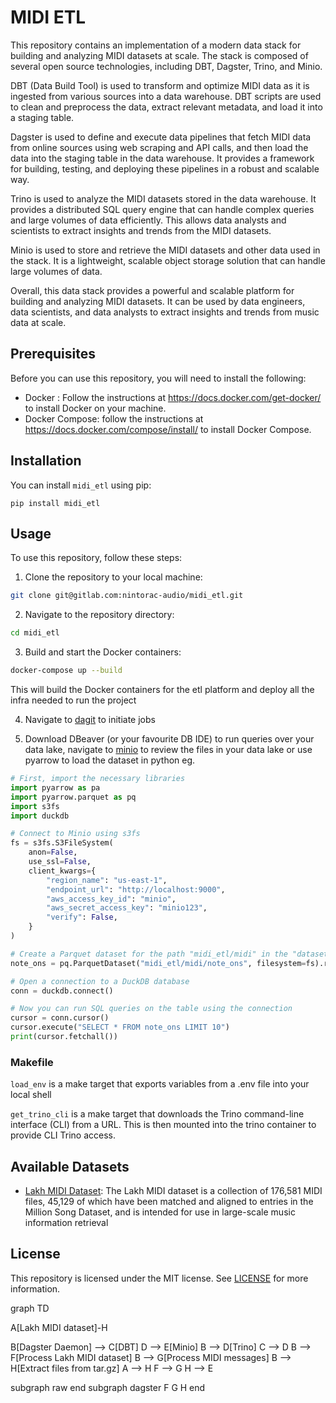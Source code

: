 # MIDI ETL

This repository contains an implementation of a modern data stack for building and analyzing MIDI datasets at scale. The stack is composed of several open source technologies, including DBT, Dagster, Trino, and Minio.

DBT (Data Build Tool) is used to transform and optimize MIDI data as it is ingested from various sources into a data warehouse. DBT scripts are used to clean and preprocess the data, extract relevant metadata, and load it into a staging table.

Dagster is used to define and execute data pipelines that fetch MIDI data from online sources using web scraping and API calls, and then load the data into the staging table in the data warehouse. It provides a framework for building, testing, and deploying these pipelines in a robust and scalable way.

Trino is used to analyze the MIDI datasets stored in the data warehouse. It provides a distributed SQL query engine that can handle complex queries and large volumes of data efficiently. This allows data analysts and scientists to extract insights and trends from the MIDI datasets.

Minio is used to store and retrieve the MIDI datasets and other data used in the stack. It is a lightweight, scalable object storage solution that can handle large volumes of data.

Overall, this data stack provides a powerful and scalable platform for building and analyzing MIDI datasets. It can be used by data engineers, data scientists, and data analysts to extract insights and trends from music data at scale.

## Prerequisites

Before you can use this repository, you will need to install the following:

- Docker : Follow the instructions at https://docs.docker.com/get-docker/ to install Docker on your machine.
- Docker Compose: follow the instructions at https://docs.docker.com/compose/install/ to install Docker Compose.

## Installation

You can install `midi_etl` using pip:

``` pip install midi_etl ```

## Usage

To use this repository, follow these steps:

1. Clone the repository to your local machine:

```bash
git clone git@gitlab.com:nintorac-audio/midi_etl.git
```

2. Navigate to the repository directory:

```bash
cd midi_etl
```

3. Build and start the Docker containers:

```bash
docker-compose up --build
```

This will build the Docker containers for the etl platform and deploy all the infra needed to run the project

4. Navigate to [dagit](http://localhost:3000) to initiate jobs 

5. Download DBeaver (or your favourite DB IDE) to run queries over your data lake, navigate to [minio](http://localhost:9001) to review the files in your data lake or use pyarrow to load the dataset in python eg.

```python
# First, import the necessary libraries
import pyarrow as pa
import pyarrow.parquet as pq
import s3fs
import duckdb

# Connect to Minio using s3fs
fs = s3fs.S3FileSystem(
    anon=False,
    use_ssl=False,
    client_kwargs={
        "region_name": "us-east-1",
        "endpoint_url": "http://localhost:9000",
        "aws_access_key_id": "minio",
        "aws_secret_access_key": "minio123",
        "verify": False,
    }
)

# Create a Parquet dataset for the path "midi_etl/midi" in the "datasets" bucket
note_ons = pq.ParquetDataset("midi_etl/midi/note_ons", filesystem=fs).read()

# Open a connection to a DuckDB database
conn = duckdb.connect()

# Now you can run SQL queries on the table using the connection
cursor = conn.cursor()
cursor.execute("SELECT * FROM note_ons LIMIT 10")
print(cursor.fetchall())
```

### Makefile

`load_env` is a make target that exports variables from a .env file into your local shell

`get_trino_cli` is a make target that downloads the Trino command-line interface (CLI) from a URL. This is then mounted into the trino container to provide CLI Trino access. 
 
## Available Datasets

- [Lakh MIDI Dataset](https://colinraffel.com/projects/lmd/): The Lakh MIDI dataset is a collection of 176,581 MIDI files, 45,129 of which have been matched and aligned to entries in the Million Song Dataset, and is intended for use in large-scale music information retrieval


## License

This repository is licensed under the MIT license. See [LICENSE](LICENSE) for more information.



graph TD

A[Lakh MIDI dataset]-H

B[Dagster Daemon] --> C[DBT]
D --> E[Minio]
B --> D[Trino]
C --> D
B --> F[Process Lakh MIDI dataset]
B --> G[Process MIDI messages]
B --> H[Extract files from tar.gz]
A --> H
F --> G
H --> E

subgraph raw
end
subgraph dagster
    F
    G
    H
end
